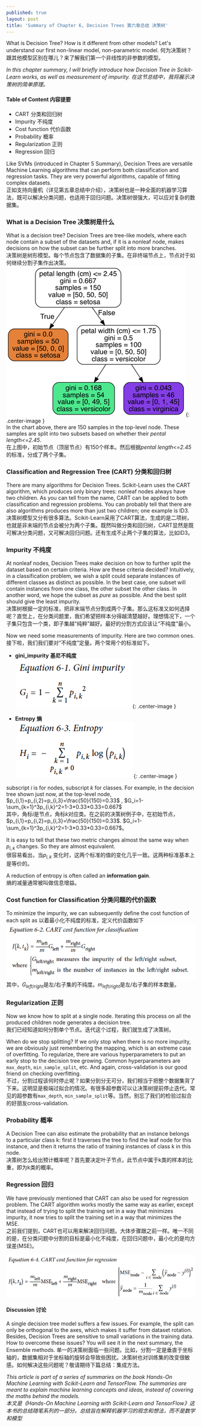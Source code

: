 ```yaml
---
published: true
layout: post
title: 'Summary of Chapter 6, Decision Trees 第六章总结 决策树'
---
```


What is Decision Tree? How is it different from other models? Let's understand our first non-linear model, non-parametric model. 何为决策树？跟其他模型区别在哪儿？来了解我们第一个非线性的非参数的模型。

*In this chapter summary, I will briefly introduce how Decision Tree in Scikit-Learn works, as well as measurement of impurity.*
*在这节总结中，我将展示决策树的简单原理。*

#### Table of Content 内容提要  

* CART  分类和回归树
* Impurity  不纯度
* Cost function  代价函数
* Probability  概率
* Regularization  正则 
* Regression  回归

Like SVMs (introduced in Chapter 5 Summary), Decision Trees are versatile Machine Learning algorithms that can perform both classification and regression tasks. They are very powerful algorithms, capable of fitting complex datasets.  
正如支持向量机（详见第五章总结中介绍），决策树也是一种全面的机器学习算法，既可以解决分类问题，也适用于回归问题。决策树很强大，可以应对复杂的数据集。

### What is a Decision Tree 决策树是什么

What is a decision tree? Decision Trees are tree-like models, where each node contain a subset of the datasets and, if it is a nonleaf node, makes decisions on how the subset can be further split into more branches.  
决策树是树形模型。每个节点包含了数据集的子集。在非终端节点上，节点对于如何继续分割子集作出决策。  
!['Decision Tree'](../images/handson/chap6_iris_tree.png){: .center-image }  
In the chart above, there are 150 samples in the top-level node. These samples are split into two subsets based on whether their *pental length<=2.45*.  
在上图中，初始节点（顶层节点）有150个样本。然后根据*pental length<=2.45*的标准，分成了两个子集。


### Classification and Regression Tree (CART) 分类和回归树 
There are many algorithms for Decision Trees. Scikit-Learn uses the CART algorithm, which produces only binary trees: nonleaf nodes always have two children. As you can tell from the name, CART can be applied to both classification and regression problems. You can probably tell that there are also algorithms produces more than just two children; one example is ID3.  
决策树模型又分有很多算法。Scikit-Learn采用了CART算法，生成的是二项树，也就是非末端的节点会被分为两个子集。既然叫做分类和回归树，CART显然是既可解决分类问题，又可解决回归问题。还有生成不止两个子集的算法，比如ID3。
 
### Impurity 不纯度
At nonleaf nodes, Decision Trees make decision on how to further split the dataset based on certain criteria. How are these criteria decided? Intuitively,  in a classification problem, we wish a split could separate instances of different classes as distinct as possible. In the best case, one subset will contain instances from one class, the other subset the other class. In another word, we hope the subset as *pure* as possible. And the best split should give the least impurity.  
决策树根据一定的标准，把非末端节点分割成两个子集。那么这标准又如何选择呢？直觉上，在分类问题里，我们希望把样本分得越清楚越好。理想情况下，一个子集只包含一个类，即子集越“纯粹”越好。最好的分割方式应该让“不纯度”最小。 

Now we need some measurements of impurity. Here are two common ones.  
接下啦，我们我们要对“不纯度”定量。两个常用个的标准如下。  

* __gini_impurity__ __基尼不纯度__  
!['gini_impurity'](../images/handson/chap6_gini_impurity.png){: .center-image }  

* __Entropy__ __熵__  
!['Entropy'](../images/handson/chap6_entropy.png){: .center-image }  

subscript $i$ is for nodes, subscript $k$ for classes. For example, in the decision tree shown just now, at the top-level node, $p_{i,1}=p_{i,2}=p_{i,3}=\frac{50}{150}=0.33$ , $G_i=1-\sum_{k=1}^3p_{i,k}^2=1-3*0.33*0.33=0.667$  
其中，角标$i$是节点，角标$k$对应类。在之前的决策树例子中，在初始节点，$p_{i,1}=p_{i,2}=p_{i,3}=\frac{50}{150}=0.33$. $G_i=1-\sum_{k=1}^3p_{i,k}^2=1-3*0.33*0.33=0.667$。  

It is easy to tell that these two metric changes almost the same way when $p_{i,k}$ changes. So they are almost equivalent.  
很容易看出，当$p_{i,k}$ 变化时，这两个标准的值的变化几乎一致。这两种标准基本上是等价的。

A reduction of entropy is often called an **information gain**.  
熵的减量通常被叫做信息增益。

### Cost function for Classification 分类问题的代价函数  
To minimize the impurity, we can subsequently define the cost function of each split as 以着最小化不纯度的标准，定义代价函数如下
!['Cost function for classification'](../images/handson/chap6_cost_function_classification.png)  
其中，$G_{left/right}$是左/右子集的不纯度。$m_{left/right}$是左/右子集的样本数量。

### Regularization 正则
Now we know how to split at a single node. Iterating this process on all the produced children node generates a decision tree.  
我们已经知道如何分割单个节点。迭代这个过程，我们就生成了决策树。

When do we stop splitting? If we only stop when there is no more impurity, we are obviously just remembering the mapping, which is an extreme case of overfitting. To regularize, there are various hyperparameters to put an early stop to the decision tree growing. Common hyperparameters are `max_depth`, `min_sample_split`, etc. And again, cross-validation is our good friend on checking overfitting.  
不过，分割过程该何时停止呢？如果分到分无可分，我们相当于把整个数据集背了下来。这明显是极端过拟合的情况。有很多超参数可以让决策树提前停止迭代。常见的超参数有`max_depth`, `min_sample_split`等。当然，别忘了我们的检验过拟合的好朋友cross-validation.

### Probability 概率 
A Decision Tree can also estimate the probability that an instance belongs to a particular class k: first it traverses the tree to find the leaf node for this instance, and then it returns the ratio of training instances of class k in this node.  
决策树怎么给出预计概率呢？首先要决定叶子节点，此节点中属于k类的样本的比重，即为k类的概率。

### Regression 回归
We have previously mentioned that CART can also be used for regression problem. The CART algorithm works mostly the same way as earlier, except that instead of trying to split the training set in a way that minimizes impurity, it now tries to split the training set in a way that minimizes the MSE.  
之前我们提到，CART也可以用来解决回归问题。大体步骤跟之前一样。唯一不同的是，在分类问题中分割的目标是最小化不纯度，在回归问题中，最小化的是均方误差(MSE)。  

!['Cost function for regression'](../images/handson/chap6_cost_function_regression.png) 

#### Discussion 讨论
A single decision tree model suffers a few issues. For example, the split can only be orthogonal to the axes, which makes it suffer from dataset rotation. Besides, Decision Trees are sensitive to small variations in the training data.  
How to overcome these issues? You will see it in the next summary, the Ensemble methods. 
单一的决策树面临一些问题。比如，分割一定是垂直于坐标轴的，数据集相对于坐标轴的旋转会导致些困扰。决策树也对训练集的改变很敏感。如何解决这些问题呢？敬请期待下篇总结：集成方法。


*This article is part of a series of summaries on the book Hands-On Machine Learning with Scikit-Learn and TensorFlow. The summaries are meant to explain machine learning concepts and ideas, instead of covering the maths behind the models.*  
*本文是《Hands-On Machine Learning with Scikit-Learn and TensorFlow》这本书的总结随笔系列的一部分。总结旨在解释机器学习的观念和想法，而不是数学和模型*


